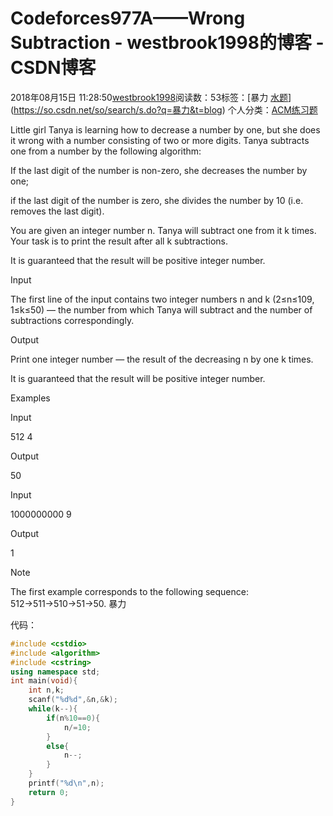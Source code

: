 # Codeforces977A——Wrong Subtraction - westbrook1998的博客 - CSDN博客





2018年08月15日 11:28:50[westbrook1998](https://me.csdn.net/westbrook1998)阅读数：53标签：[暴力																[水题](https://so.csdn.net/so/search/s.do?q=水题&t=blog)](https://so.csdn.net/so/search/s.do?q=暴力&t=blog)
个人分类：[ACM练习题](https://blog.csdn.net/westbrook1998/article/category/7652684)








> 
Little girl Tanya is learning how to decrease a number by one, but she does it wrong with a number consisting of two or more digits. Tanya subtracts one from a number by the following algorithm: 

  If the last digit of the number is non-zero, she decreases the number by one; 

  if the last digit of the number is zero, she divides the number by 10 (i.e. removes the last digit). 

  You are given an integer number n. Tanya will subtract one from it k times. Your task is to print the result after all k subtractions. 

  It is guaranteed that the result will be positive integer number. 

  Input 

  The first line of the input contains two integer numbers n and k (2≤n≤109, 1≤k≤50) — the number from which Tanya will subtract and the number of subtractions correspondingly. 

  Output 

  Print one integer number — the result of the decreasing n by one k times. 

  It is guaranteed that the result will be positive integer number. 

  Examples 

  Input 

  512 4 

  Output 

  50 

  Input 

  1000000000 9 

  Output 

  1 

  Note 

  The first example corresponds to the following sequence: 512→511→510→51→50.
暴力 

代码：

```cpp
#include <cstdio>
#include <algorithm>
#include <cstring>
using namespace std;
int main(void){
    int n,k;
    scanf("%d%d",&n,&k);
    while(k--){
        if(n%10==0){
            n/=10;
        }
        else{
            n--;
        }
    }
    printf("%d\n",n);
    return 0;
}
```






